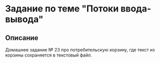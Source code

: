 # Задание по теме "Потоки ввода-вывода"

## Описание
Домашнее задание № 23 про потребительскую корзину, где текст из корзины сохраняется в текстовый файл.